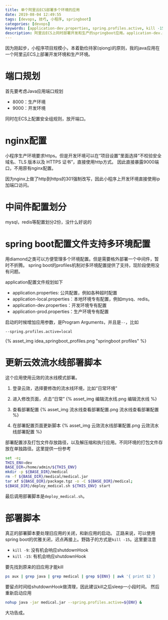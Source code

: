 ```yaml
---
title: 单个阿里云ECS部署多个环境的应用
date: 2019-08-04 12:49:55
tags: [devops, 技巧, 小程序, springboot]
categories: [devops]
keywords: [application-dev.properties, spring.profiles.active, kill -15]
description: 阿里云ECS上同时部署开发和生产的springboot应用。application-dev.properties存放开发环境。应用参数--spring.profiles.active=dev读取开发环境配置。使用kill -15关闭旧应用。
---
```


因为刚起步，小程序项目规模小，本着勤俭持家(qiong)的原则，我的java应用在一个阿里云ECS上部署开发环境和生产环境。

# 端口规划

首先要考虑Java应用端口规划
- 8000：生产环境
- 9000：开发环境

同时在ECS上配置安全组规则，放开端口。

# nginx配置

小程序生产环境要求https。但是开发环境可以在“项目设置”里面选择“不校验安全域名、TLS 版本以及 HTTPS 证书”，直接使用http方式。
因此直接暴露9000端口，不用原有nginx配置。

因为nginx上做了http到https的301强制改写，因此小程序上开发环境直接使用ip加端口访问。

# 中间件配置划分

mysql，redis等配置划分2份，没什么好说的

# spring boot配置文件支持多环境配置

用diamond之类可以方便管理多个环境配置。但是需要格外部署一个中间件，暂时不折腾。
spring boot的profiles机制对多环境配置提供了支持，现阶段使用没有问题。

application配置文件规划如下
- application.properties: 公共配置，例如各种超时配置
- application-local.properties：本地环境专有配置，例如mysq、redis。
- application-dev.properties：开发环境专有配置
- application-prod.properties：生产环境专有配置

启动的时候增加应用参数，是Program Arguments，并且是`--`，比如
```
--spring.profiles.active=local
```
{% asset_img idea_springboot_profiles.png "springboot profiles" %}

# 更新云效流水线部署脚本

这个应用使用云效的流水线模式部署。

1. 登录云效，选择要修改的流水线环境，比如“日常环境”

2. 进入修改页面，点击“日常”
{% asset_img 编辑流水线.png 编辑流水线 %}

3. 查看部署配置
{% asset_img 流水线查看部署配置.png 流水线查看部署配置 %}

4. 在部署配置页面更新脚本
{% asset_img 云效流水线部署配置.png 云效流水线部署配置 %}


部署配置涉及打包文件存放路径，以及解压缩和执行应用。不同环境的打包文件存放在单独路径。这里提供一份参考
```bash
set -e;
THIS_ENV=dev
BASE_DIR=/home/admin/${THIS_ENV}
mkdir -p ${BASE_DIR}/medical
rm -f ${BASE_DIR}/medical/medical.jar
tar xf ${BASE_DIR}/package.tgz -o -C ${BASE_DIR}/medical;
${BASE_DIR}/deploy_medical.sh ${THIS_ENV} start
```
最后调用部署脚本是`deploy_medical.sh`。

# 部署脚本

真正的部署脚本要处理旧应用的关闭，和新应用的启动。
正路来说，可以使用spring boot的优雅关闭，迟点再接上。野路子的方式是`kill -15`。这里要注意
- `kill -9`: 没有机会响应shutdownHook
- `kill -15`: 有机会响应shutdownHook

要先找到原来的旧应用才能kill
```bash
ps aux | grep java | grep medical | grep ${ENV} | awk '{ print $2 }
```
要留点时间给shutdownHook做清理，因此建议kill之后sleep一小段时间。
然后重新启动应用
```bash
nohup java -jar medical.jar --spring.profiles.active=${ENV} &
```

大功告成。